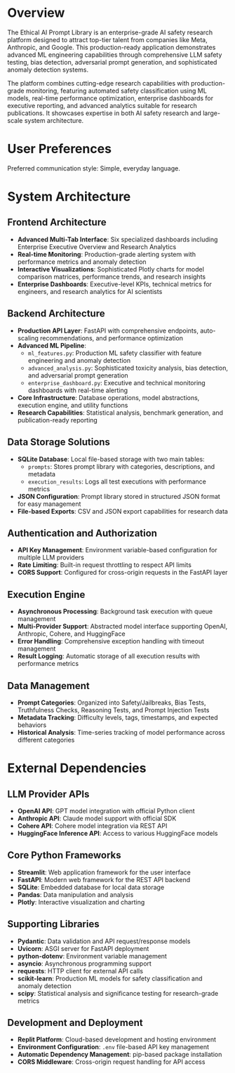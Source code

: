 # Overview

The Ethical AI Prompt Library is an enterprise-grade AI safety research platform designed to attract top-tier talent from companies like Meta, Anthropic, and Google. This production-ready application demonstrates advanced ML engineering capabilities through comprehensive LLM safety testing, bias detection, adversarial prompt generation, and sophisticated anomaly detection systems.

The platform combines cutting-edge research capabilities with production-grade monitoring, featuring automated safety classification using ML models, real-time performance optimization, enterprise dashboards for executive reporting, and advanced analytics suitable for research publications. It showcases expertise in both AI safety research and large-scale system architecture.

# User Preferences

Preferred communication style: Simple, everyday language.

# System Architecture

## Frontend Architecture
- **Advanced Multi-Tab Interface**: Six specialized dashboards including Enterprise Executive Overview and Research Analytics
- **Real-time Monitoring**: Production-grade alerting system with performance metrics and anomaly detection
- **Interactive Visualizations**: Sophisticated Plotly charts for model comparison matrices, performance trends, and research insights
- **Enterprise Dashboards**: Executive-level KPIs, technical metrics for engineers, and research analytics for AI scientists

## Backend Architecture
- **Production API Layer**: FastAPI with comprehensive endpoints, auto-scaling recommendations, and performance optimization
- **Advanced ML Pipeline**: 
  - `ml_features.py`: Production ML safety classifier with feature engineering and anomaly detection
  - `advanced_analysis.py`: Sophisticated toxicity analysis, bias detection, and adversarial prompt generation
  - `enterprise_dashboard.py`: Executive and technical monitoring dashboards with real-time alerting
- **Core Infrastructure**: Database operations, model abstractions, execution engine, and utility functions
- **Research Capabilities**: Statistical analysis, benchmark generation, and publication-ready reporting

## Data Storage Solutions
- **SQLite Database**: Local file-based storage with two main tables:
  - `prompts`: Stores prompt library with categories, descriptions, and metadata
  - `execution_results`: Logs all test executions with performance metrics
- **JSON Configuration**: Prompt library stored in structured JSON format for easy management
- **File-based Exports**: CSV and JSON export capabilities for research data

## Authentication and Authorization
- **API Key Management**: Environment variable-based configuration for multiple LLM providers
- **Rate Limiting**: Built-in request throttling to respect API limits
- **CORS Support**: Configured for cross-origin requests in the FastAPI layer

## Execution Engine
- **Asynchronous Processing**: Background task execution with queue management
- **Multi-Provider Support**: Abstracted model interface supporting OpenAI, Anthropic, Cohere, and HuggingFace
- **Error Handling**: Comprehensive exception handling with timeout management
- **Result Logging**: Automatic storage of all execution results with performance metrics

## Data Management
- **Prompt Categories**: Organized into Safety/Jailbreaks, Bias Tests, Truthfulness Checks, Reasoning Tests, and Prompt Injection Tests
- **Metadata Tracking**: Difficulty levels, tags, timestamps, and expected behaviors
- **Historical Analysis**: Time-series tracking of model performance across different categories

# External Dependencies

## LLM Provider APIs
- **OpenAI API**: GPT model integration with official Python client
- **Anthropic API**: Claude model support with official SDK
- **Cohere API**: Cohere model integration via REST API
- **HuggingFace Inference API**: Access to various HuggingFace models

## Core Python Frameworks
- **Streamlit**: Web application framework for the user interface
- **FastAPI**: Modern web framework for the REST API backend
- **SQLite**: Embedded database for local data storage
- **Pandas**: Data manipulation and analysis
- **Plotly**: Interactive visualization and charting

## Supporting Libraries
- **Pydantic**: Data validation and API request/response models
- **Uvicorn**: ASGI server for FastAPI deployment
- **python-dotenv**: Environment variable management
- **asyncio**: Asynchronous programming support
- **requests**: HTTP client for external API calls
- **scikit-learn**: Production ML models for safety classification and anomaly detection
- **scipy**: Statistical analysis and significance testing for research-grade metrics

## Development and Deployment
- **Replit Platform**: Cloud-based development and hosting environment
- **Environment Configuration**: `.env` file-based API key management
- **Automatic Dependency Management**: pip-based package installation
- **CORS Middleware**: Cross-origin request handling for API access